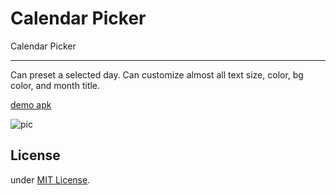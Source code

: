 # Calendar Picker

Calendar Picker

---

Can preset a selected day. Can customize almost all text size, color, bg color, and month title.


[demo apk](https://github.com/maxyou/CalendarPicker/blob/master/example-release.apk?raw=true)<br>

![pic][1]

  [1]: https://raw.githubusercontent.com/maxyou/CalendarPicker/master/calendar_picker_demo.gif

## License<br>
under [MIT License](http://www.opensource.org/licenses/MIT).
